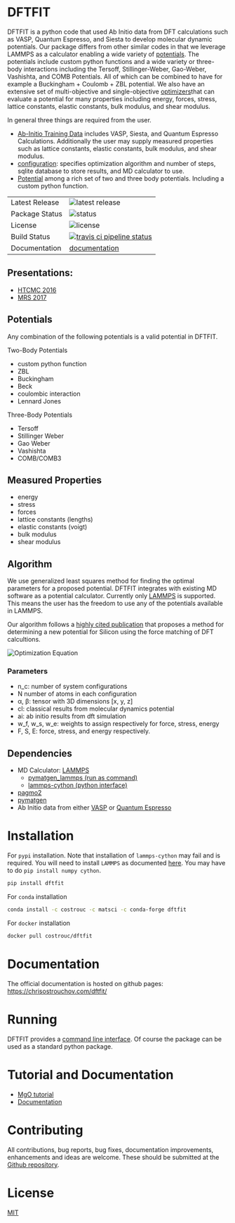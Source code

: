 # DFTFIT

DFTFIT is a python code that used Ab Initio data from DFT calculations
such as VASP, Quantum Espresso, and Siesta to develop molecular
dynamic potentials. Our package differs from other similar codes in
that we leverage LAMMPS as a calculator enabling a wide variety of
[potentials](https://chrisostrouchov/dftfit/potentials.html). The
potentials include custom python functions and a wide variety or
three-body interactions including the Tersoff, Stillinger-Weber,
Gao-Weber, Vashishta, and COMB Potentials. All of which can be
combined to have for example a Buckingham + Coulomb + ZBL
potential. We also have an extensive set of multi-objective and
single-objective
[optimizers](https://chrisostrouchov/dftfit/configuration.html#optimization)that can evaluate a potential for many properties including energy,
forces, stress, lattice constants, elastic constants, bulk modulus,
and shear modulus.

In general three things are required from the user.
  - [Ab-Initio Training
    Data](https://chrisostrouchov/dftfit/training.html)
    includes VASP, Siesta, and Quantum Espresso
    Calculations. Additionally the user may supply measured properties
    such as lattice constants, elastic constants, bulk modulus, and
    shear modulus.
  - [configuration](https://chrisostrouchov/dftfit/configuration.html):
    specifies optimization algorithm and number of steps, sqlite
    database to store results, and MD calculator to use.
  - [Potential](https://chrisostrouchov/dftfit/potentials.html)
    among a rich set of two and three body potentials. Including a
    custom python function.

<table>
<tr>
  <td>Latest Release</td>
  <td><img src="https://img.shields.io/pypi/v/dftfit.svg" alt="latest release"/></td>
</tr>
<tr>
  <td>Package Status</td>
  <td><img src="https://img.shields.io/pypi/status/dftfit.svg" alt="status" /></td>
</tr>
<tr>
  <td>License</td>
  <td><img src="https://img.shields.io/pypi/l/dftfit.svg" alt="license" /></td>
</tr>
<tr>
  <td>Build Status</td>
  <td> <a href="https://travis-ci.org/costrouc/dftfit"> <img
src="https://api.travis-ci.org/costrouc/dftfit.svg?branch=master"
alt="travis ci pipeline status" /> </a> </td>
</tr>
<tr>
  <td>Documentation</td>
  <td><a href="https://chrisostrouchov.com/dftfit/">documentation</a> </td>
</tr>
</table>

## Presentations:

 - [HTCMC 2016](https://speakerdeck.com/costrouc/dftfit-potential-generation-for-molecular-dynamics-calculations#)
 - [MRS 2017](https://speakerdeck.com/costrouc/dftfit-potential-generation-for-molecular-dynamics-calculations#)

## Potentials

Any combination of the following potentials is a valid potential in DFTFIT.

Two-Body Potentials

 - custom python function
 - ZBL
 - Buckingham
 - Beck
 - coulombic interaction
 - Lennard Jones

Three-Body Potentials

 - Tersoff
 - Stillinger Weber
 - Gao Weber
 - Vashishta
 - COMB/COMB3
 
## Measured Properties

 - energy
 - stress
 - forces
 - lattice constants (lengths)
 - elastic constants (voigt)
 - bulk modulus
 - shear modulus

## Algorithm

We use generalized least squares method for finding the optimal
parameters for a proposed potential. DFTFIT integrates with existing
MD software as a potential calculator. Currently only
[LAMMPS](http://lammps.sandia.gov/doc/Manual.html) is supported. This
means the user has the freedom to use any of the potentials available
in LAMMPS.

Our algorithm follows a
[highly cited publication](http://dx.doi.org/10.1063/1.1513312) that
proposes a method for determining a new potential for Silicon using the force matching of DFT calcultions.

![Optimization Equation](https://github.com/costrouc/dftfit/raw/master/docs/images/equations.png)

### Parameters

 - n_c: number of system configurations
 - N number of atoms in each configuration
 - α, β: tensor with 3D dimensions [x, y, z]
 - cl: classical results from molecular dynamics potential
 - ai: ab initio results from dft simulation
 - w_f, w_s, w_e: weights to assign respectively for force, stress,
   energy
 - F, S, E: force, stress, and energy respectively.


Dependencies
------------

 - MD Calculator: [LAMMPS](http://lammps.sandia.gov/)
   - [pymatgen_lammps (run as command)](https://github.com/costrouc/pymatgen-lammps)
   - [lammps-cython (python interface)](https://github.com/costrouc/lammps-cython)
 - [pagmo2](https://github.com/esa/pagmo2)
 - [pymatgen](https://github.com/materialsproject/pymatgen/)
 - Ab Initio data from either [VASP](https://www.vasp.at/) or [Quantum
   Espresso](http://www.quantum-espresso.org/)

# Installation

For `pypi` installation. Note that installation of `lammps-cython` may
fail and is required. You will need to install ``LAMMPS`` as
documented
[here](https://chrisostrouchov.com/lammps-cython/installation.html#pip). You may have to do `pip install numpy cython`.

```bash
pip install dftfit
```

For `conda` installation

```bash
conda install -c costrouc -c matsci -c conda-forge dftfit
```

For `docker` installation

```bash
docker pull costrouc/dftfit
```

# Documentation

The official documentation is hosted on github pages: https://chrisostrouchov.com/dftfit/

# Running

DFTFIT provides a [command line
interface](https://chrisostrouchov.com/dftfit/commands.html). Of
course the package can be used as a standard python package.

# Tutorial and Documentation

 - [MgO tutorial](https://chrisostrouchov.com/dftfit/tutorial.html)
 - [Documentation](https://chrisostrouchov.com/dftfit/index.html)

# Contributing

All contributions, bug reports, bug fixes, documentation improvements,
enhancements and ideas are welcome. These should be submitted at the
[Github repository](https://github.com/costrouc/dftfit).

# License

[MIT](https://github.com/costrouc/dftfit/blob/master/LICENSE.md)
